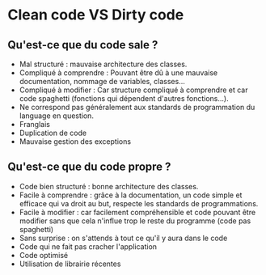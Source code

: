 # Clean code VS Dirty code

## Qu'est-ce que du code sale ?

- Mal structuré : mauvaise architecture des classes.
- Compliqué à comprendre : Pouvant être dû à une mauvaise documentation, nommage de variables, classes...
- Compliqué à modifier : Car structure compliqué à comprendre et car code spaghetti (fonctions qui dépendent d'autres fonctions...).
- Ne correspond pas généralement aux standards de programmation du language en question.
- Franglais
- Duplication de code
- Mauvaise gestion des exceptions


## Qu'est-ce que du code propre ?

- Code bien structuré : bonne architecture des classes.
- Facile à comprendre : grâce à la documentation, un code simple et efficace qui va droit au but, respecte les standards de programmations.
- Facile à modifier : car facilement compréhensible et code pouvant être modifier sans que cela n'influe trop le reste du programme (code pas spaghetti)
- Sans surprise : on s'attends à tout ce qu'il y aura dans le code
- Code qui ne fait pas cracher l'application
- Code optimisé
- Utilisation de librairie récentes